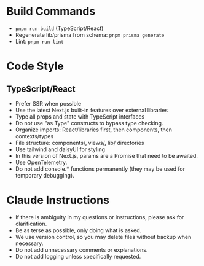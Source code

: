 # Build Commands
- `pnpm run build` (TypeScript/React)
- Regenerate lib/prisma from schema: `pnpm prisma generate`
- Lint: `pnpm run lint`

# Code Style

## TypeScript/React
- Prefer SSR when possible
- Use the latest Next.js built-in features over external libraries
- Type all props and state with TypeScript interfaces
- Do not use "as Type" constructs to bypass type checking.
- Organize imports: React/libraries first, then components, then contexts/types
- File structure: components/, views/, lib/ directories
- Use tailwind and daisyUI for styling
- In this version of Next.js, params are a Promise that need to be awaited.
- Use OpenTelemetry.
- Do not add console.* functions permanently (they may be used for temporary debugging).

# Claude Instructions
- If there is ambiguity in my questions or instructions, please ask for clarification.
- Be as terse as possible, only doing what is asked.
- We use version control, so you may delete files without backup when necessary.
- Do not add unnecessary comments or explanations.
- Do not add logging unless specifically requested.
